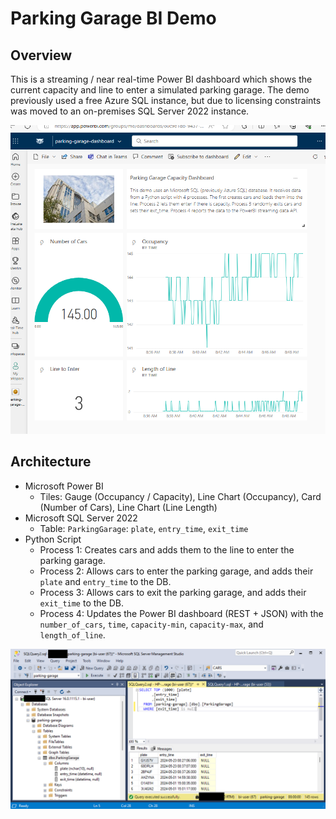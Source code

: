 # Parking Garage BI Demo

## Overview
This is a streaming / near real-time Power BI dashboard which shows the current capacity and line to enter a simulated parking garage. The demo previously used a free Azure SQL instance, but due to licensing constraints was moved to an on-premises SQL Server 2022 instance. 

![screenshot](screenshot.png)

## Architecture
- Microsoft Power BI
    - Tiles: Gauge (Occupancy / Capacity), Line Chart (Occupancy), Card (Number of Cars), Line Chart (Line Length) 
- Microsoft SQL Server 2022
    - Table: `ParkingGarage`: `plate`, `entry_time`, `exit_time`
- Python Script
    - Process 1: Creates cars and adds them to the line to enter the parking garage.
    - Process 2: Allows cars to enter the parking garage, and adds their `plate` and `entry_time` to the DB.
    - Process 3: Allows cars to exit the parking garage, and adds their `exit_time` to the DB.
    - Process 4: Updates the Power BI dashboard (REST + JSON) with the `number_of_cars`, `time`, `capacity-min`, `capacity-max`, and `length_of_line`.

![cars_in_garage](cars_in_garage.png)